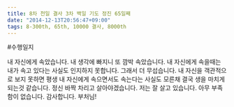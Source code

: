 ```yaml
---
title: 8차 천일 결사 3차 백일 기도 정진 65일째
date: "2014-12-13T20:56:47+09:00"
tags: 8-300th, 65th, 10000 결사, 8000th
---
```


#수행일지

내 자신에게 속았습니다. 내 생각에 빠지니 또 깜박 속았습니다. 내 자신에게 속을때는 내가 속고 있다는 사실도 인지하지 못합니다. 그래서 더 무섭습니다. 내 자신을 객관적으로 보지 못하면 평생 내 자신에게 속으면서도 속는다는 사실도 모른채 결국 생을 마치게 되는것 같습니다. 정신 바짝 차리고 살아야겠습니다. 저는 잘 살고 있습니다. 아무 부족함이 없습니다. 감사합니다. 부처님!
